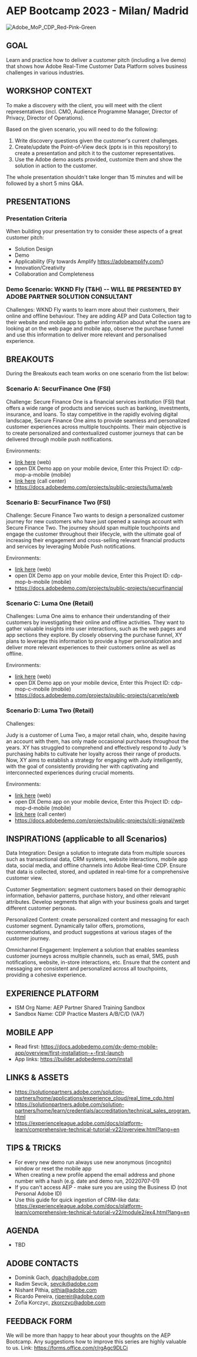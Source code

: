 # AEP Bootcamp 2023 - Milan/ Madrid

![Adobe_MoP_CDP_Red-Pink-Green](https://user-images.githubusercontent.com/61875393/192518583-46dbf821-e7d7-4080-be31-f60502aa8d5e.png)


## GOAL

Learn and practice how to deliver a customer pitch (including a live demo) that shows how Adobe Real-Time Customer Data Platform solves business challenges in various industries. 

## WORKSHOP CONTEXT

To make a discovery with the client, you will meet with the client representatives (incl. CMO, Audience Programme Manager, Director of Privacy, Director of Operations). 

Based on the given scenario, you will need to do the following: 

1. Write discovery questions given the customer's current challenges.
2. Create/update the Point-of-View deck (pptx is in this repository) to create a presentation and pitch it to the customer representatives.
3. Use the Adobe demo assets provided, customize them and show the solution in action to the customer.

The whole presentation shouldn't take longer than 15 minutes and will be followed by a short 5 mins Q&A.

## PRESENTATIONS


### Presentation Criteria

When building your presentation try to consider these aspects of a great customer pitch:

* Solution Design
* Demo
* Applicability (Fly towards Amplify https://adobeamplify.com/)
* Innovation/Creativity
* Collaboration and Completeness

### Demo Scenario: WKND Fly (T&H) -- WILL BE PRESENTED BY ADOBE PARTNER SOLUTION CONSULTANT

Challenges:
WKND Fly wants to learn more about their customers, their online and offline behaviour. They are adding AEP and Data Collection tag to their website and mobile app to gather information about what the users are looking at on the web page and mobile app, observe the purchase funnel and use this information to deliver more relevant and personalised experience.

## BREAKOUTS

During the Breakouts each team works on one scenario from the list below:

### Scenario A: SecurFinance One (FSI)

Challenge:
Secure Finance One is a financial services institution (FSI) that offers a wide range of products and services such as banking, investments, insurance, and loans. To stay competitive in the rapidly evolving digital landscape, Secure Finance One aims to provide seamless and personalized customer experiences across multiple touchpoints. Their main objective is to create personalized and contextualized customer journeys that can be delivered through mobile push notifications. 

Environments:
- [link here](https://builder.adobedemo.com/web/cdp-mop-a) (web)
- open DX Demo app on your mobile device, Enter this Project ID: cdp-mop-a-mobile (mobile)
- [link here](https://builder.adobedemo.com/cx/cdp-mop-a-cx) (call center)
- https://docs.adobedemo.com/projects/public-projects/luma/web

### Scenario B: SecurFinance Two (FSI)

Challenge:
Secure Finance Two wants to design a personalized customer journey for new customers who have just opened a savings account with Secure Finance Two. The journey should span multiple touchpoints and engage the customer throughout their lifecycle, with the ultimate goal of increasing their engagement and cross-selling relevant financial products and services by leveraging Mobile Push notifications. 

Environments:
- [link here](https://builder.adobedemo.com/web/cdp-mop-b) (web)
- open DX Demo app on your mobile device, Enter this Project ID: cdp-mop-b-mobile (mobile)
- https://docs.adobedemo.com/projects/public-projects/securfinancial

### Scenario C: Luma One (Retail)

Challenges:
Luma One aims to enhance their understanding of their customers by investigating their online and offline activities. They want to gather valuable insights into user interactions, such as the web pages and app sections they explore. By closely observing the purchase funnel, XY plans to leverage this information to provide a hyper personalization and deliver more relevant experiences to their customers online as well as offline. 

Environments:

- [link here](https://builder.adobedemo.com/web/cdp-mop-c/home) (web)
- open DX Demo app on your mobile device, Enter this Project ID: cdp-mop-c-mobile (mobile)
- https://docs.adobedemo.com/projects/public-projects/carvelo/web 

### Scenario D: Luma Two (Retail)

Challenges:

Judy is a customer of Luma Two, a major retail chain, who, despite having an account with them, has only made occasional purchases throughout the years. XY has struggled to comprehend and effectively respond to Judy ‘s purchasing habits to cultivate her loyalty across their range of products. Now, XY aims to establish a strategy for engaging with Judy intelligently, with the goal of consistently providing her with captivating and interconnected experiences during crucial moments. 

Environments:

- [link here](https://builder.adobedemo.com/run/cdp-mop-d/home) (web)
- open DX Demo app on your mobile device, Enter this Project ID: cdp-mop-d-mobile (mobile)
- [link here](https://builder.adobedemo.com/cx/cdp-mop-d-cx) (call center) 
- https://docs.adobedemo.com/projects/public-projects/citi-signal/web 

## INSPIRATIONS (applicable to all Scenarios)
 
Data Integration: Design a solution to integrate data from multiple sources such as transactional data, CRM systems, website interactions, mobile app data, social media, and offline channels into Adobe Real-time CDP. Ensure that data is collected, stored, and updated in real-time for a comprehensive customer view. 

Customer Segmentation: segment customers based on their demographic information, behavior patterns, purchase history, and other relevant attributes. Develop segments that align with your business goals and target different customer personas. 

Personalized Content: create personalized content and messaging for each customer segment. Dynamically tailor offers, promotions, recommendations, and product suggestions at various stages of the customer journey. 

Omnichannel Engagement: Implement a solution that enables seamless customer journeys across multiple channels, such as email, SMS, push notifications, website, in-store interactions, etc. Ensure that the content and messaging are consistent and personalized across all touchpoints, providing a cohesive experience. 


## EXPERIENCE PLATFORM

* ISM Org Name: AEP Partner Shared Training Sandbox
* Sandbox Name: CDP Practice Masters A/B/C/D (VA7)

## MOBILE APP
* Read first: https://docs.adobedemo.com/dx-demo-mobile-app/overview/first-installation-+-first-launch
* App links: https://builder.adobedemo.com/install


## LINKS & ASSETS
* https://solutionpartners.adobe.com/solution-partners/home/applications/experience_cloud/real_time_cdp.html
* https://solutionpartners.adobe.com/solution-partners/home/learn/credentials/accreditation/technical_sales_program.html 
* https://experienceleague.adobe.com/docs/platform-learn/comprehensive-technical-tutorial-v22/overview.html?lang=en

## TIPS & TRICKS
* For every new demo run always use new anonymous (incognito) window or reset the mobile app
* When creating a new profile append the email address and phone number with a hash (e.g. date and demo run, 20220707-01)
* If you can't access AEP  - make sure you are using the Business ID (not Personal Adobe ID)
* Use this guide for quick ingestion of CRM-like data: https://experienceleague.adobe.com/docs/platform-learn/comprehensive-technical-tutorial-v22/module2/ex4.html?lang=en

## AGENDA
- TBD

## ADOBE CONTACTS
- Dominik Gach, dgach@adobe.com
- Radim Sevcik, sevcik@adobe.com
- Nishant Pithia, pithia@adobe.com
- Ricardo Pereira, ripereir@adobe.com
- Zofia Korczyc, zkorczyc@adobe.com

## FEEDBACK FORM

We will be more than happy to hear about your thoughts on the AEP Bootcamp. Any suggestions how to improve this series are highly valuable to us.
Link: https://forms.office.com/r/rgAgc9DLCi

